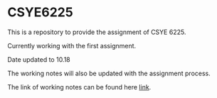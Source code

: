 # CSYE6225

This is a repository to provide the assignment of CSYE 6225.

Currently working with the first assignment.

Date updated to 10.18



The working notes will also be updated with the assignment process.

The link of working notes can be found here [link](https://github.com/NorthernMystic/CSYE6225/blob/master/Assignment%20-%20Jersey%20restful%20API%20Notes.md).





